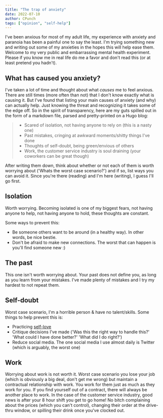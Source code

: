 ```yaml
---
title: "The trap of anxiety"
date: 2022-07-10
author: CPunch
tags: ["opinion", "self-help"]
---
```


I've been anxious for most of my adult life, my experience with anxiety and paranoia has been a painful one to say the least. I'm trying something new and writing out some of my anxieties in the hopes this will help ease them. Welcome to my very public and embarrassing mental health experiment. Please if you know me in real life do me a favor and don't read this (or at least pretend you hadn't).

## What has caused you anxiety?

I've taken a lot of time and thought about what *causes* me to feel anxious. There are still times (more often than not) that I don't know exactly what is causing it. But I've found that listing your main causes of anxiety (and why) can actually help. Just knowing the threat and recognizing it takes some of the edge off. So in the spirit of transparency, here are my guts spilled out in the form of a markdown file, parsed and pretty-printed on a Hugo blog:

> - Scared of isolation, not having anyone to rely on (this is a nasty one)
> - Past mistakes, cringing at awkward moments/shitty things I've done
> - Thoughts of self-doubt, being green/envious of others
> - Work, the customer service industry is soul draining (your coworkers can be great though)

After writing them down, think about whether or not each of them is worth worrying about ('Whats the worst case scenario?') and if so, list ways you can avoid it. Since you're there (reading) and I'm here (writing), I guess I'll go first.

## Isolation

Worth worrying. Becoming isolated is one of my biggest fears, not having anyone to help, not having anyone to hold, these thoughts are constant.

Some ways to prevent this:
- Be someone others want to be around (in a healthy way). In other words, be nice bestie.
- Don't be afraid to make new connections. The worst that can happen is you'll find someone new :)

## The past

This one isn't worth worrying about. Your past does not define you, as long as you learn from your mistakes. I've made plenty of mistakes and I try my hardest to not repeat them.

## Self-doubt

Worst case scenario, I'm a horrible person & have no talent/skills. Some things to help prevent this is:
- Practicing [self-love](/journal/selflove)
- Critique decisions I've made ('Was this the right way to handle this?' 'What could I have done better?' 'What did I do right?')
- Reduce social media. The one social media I use almost daily is Twitter (which is arguably, the worst one)

## Work

Worrying about work is not worth it. Worst case scenario you lose your job (which is obviously a big deal, don't get me wrong) but maintain a contractual relationship with work. You work for them just as much as they work for you. If you find yourself out of a contract, there will always be another place to work. In the case of the customer service industry, good news is after your 8 hour shift you get to go home! No bitch complaining about the prices (which you can't control), changing their order at the drive-thru window, or spilling their drink once you've clocked out.
